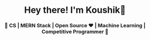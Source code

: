 <h1 align="center">Hey there! I'm Koushik👋 </h1>
<h3 align="center">🚀 CS | MERN Stack | Open Source ♥ | Machine Learning | Competitive Programmer  🚀</h3>
